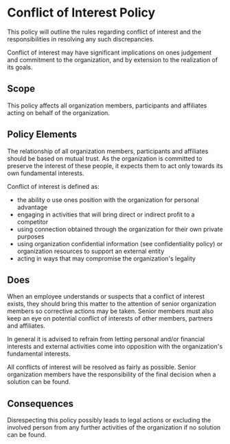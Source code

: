 # Conflict of Interest Policy

This policy will outline the rules regarding conflict of interest and the responsibilities in resolving any such discrepancies. 

Conflict of interest may have significant implications on ones judgement and commitment to the organization, and by extension to the realization of its goals.

## Scope

This policy affects all organization members, participants and affiliates acting on behalf of the organization.

## Policy Elements

The relationship of all organization members, participants and affiliates should be based on mutual trust. As the organization is committed to preserve the interest of these people, it expects them to act only towards its own fundamental interests.

Conflict of interest is defined as:

* the ability o use ones position with the organization for personal advantage
* engaging in activities that will bring direct or indirect profit to a competitor
* using connection obtained through the organization for their own private purposes
* using organization confidential information (see confidentiality policy) or organization resources to support an external entity
* acting in ways that may compromise the organization's legality

## Does

When an employee understands or suspects that a conflict of interest exists, they should bring this matter to the attention of senior organization members so corrective actions may be taken. Senior members must also keep an eye on potential conflict of interests of other members, partners and affiliates.

In general it is advised to refrain from letting personal and/or financial interests and external activities come into opposition with the organization's fundamental interests.

All conflicts of interest will be resolved as fairly as possible. Senior organization members have the responsibility of the final decision when a solution can be found.

## Consequences

Disrespecting this policy possibly leads to legal actions or excluding the involved person from any further activities of the organization if no solution can be found.
